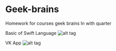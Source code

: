 # Geek-brains
Homework for courses geek brains
In with quarter

Basic of Swift Language 
![alt tag](https://www.google.com/url?sa=i&url=https%3A%2F%2Fhabr.com%2Fru%2Fpost%2F352502%2F&psig=AOvVaw3Vi6ROTEKStYQUu7e4rzY0&ust=1621792161339000&source=images&cd=vfe&ved=0CAIQjRxqFwoTCNiVvN_s3fACFQAAAAAdAAAAABAD "Swift")​

VK App
![alt tag](https://images11.esquire.ru/upload/img_cache/2ee/2ee37e98ba29f770d41eea501c38d8b1_ce_1535x958x373x0_cropped_960x600.jpg "VK")​

